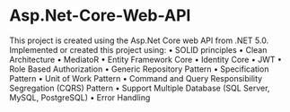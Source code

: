 # Asp.Net-Core-Web-API
This project is created using the Asp.Net Core web API from .NET 5.0.   
Implemented or created this project using: 
  •	SOLID principles 
  •	Clean Architecture
  •	MediatoR
  •	Entity Framework Core
  •	Identity Core
  •	JWT
  • Role Based Authorization
  •	Generic Repository Pattern
  •	Specification Pattern
  •	Unit of Work Pattern
  •	Command and Query Responsibility Segregation (CQRS) Pattern 
  •	Support Multiple Database (SQL Server, MySQL, PostgreSQL)
  •	Error Handling



